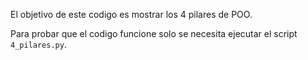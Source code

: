 El objetivo de este codigo es mostrar los 4 pilares de POO.

Para probar que el codigo funcione solo se necesita ejecutar el script `4_pilares.py`.